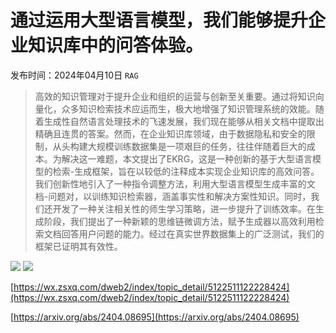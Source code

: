 # 通过运用大型语言模型，我们能够提升企业知识库中的问答体验。
发布时间：2024年04月10日
`RAG`
> 高效的知识管理对于提升企业和组织的运营与创新至关重要。通过将知识向量化，众多知识检索技术应运而生，极大地增强了知识管理系统的效能。随着生成性自然语言处理技术的飞速发展，我们现在能够从相关文档中提取出精确且连贯的答案。然而，在企业知识库领域，由于数据隐私和安全的限制，从头构建大规模训练数据集是一项艰巨的任务，往往伴随着巨大的成本。为解决这一难题，本文提出了EKRG，这是一种创新的基于大型语言模型的检索-生成框架，旨在以较低的注释成本实现企业知识库的高效问答。我们创新性地引入了一种指令调整方法，利用大型语言模型生成丰富的文档-问题对，以训练知识检索器，涵盖事实性和解决方案性知识。同时，我们还开发了一种关注相关性的师生学习策略，进一步提升了训练效率。在生成阶段，我们提出了一种新颖的思维链微调方法，赋予生成器以高效利用检索文档回答用户问题的能力。经过在真实世界数据集上的广泛测试，我们的框架已证明其有效性。

![](https://raw.githubusercontent.com/HuggingAGI/HuggingArxiv/main/paper_images/2404.08695/x1.png)
![](https://raw.githubusercontent.com/HuggingAGI/HuggingArxiv/main/paper_images/2404.08695/ablation.png)

[https://wx.zsxq.com/dweb2/index/topic_detail/5122511122228424](https://wx.zsxq.com/dweb2/index/topic_detail/5122511122228424)

[https://arxiv.org/abs/2404.08695](https://arxiv.org/abs/2404.08695)